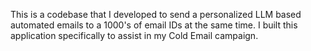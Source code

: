 This is a codebase that I developed to send a personalized LLM based automated emails to a 1000's of email IDs at the same time. I built this application specifically to assist in my Cold Email campaign.
